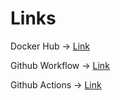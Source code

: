 # Links

Docker Hub -> [Link](https://hub.docker.com/repository/docker/sebimih/tremend/general)

Github Workflow -> [Link](https://github.com/sebimih13/Tremend-Tasks/blob/main/.github/workflows/main.yml)

Github Actions -> [Link](https://github.com/sebimih13/Tremend-Tasks/actions)
